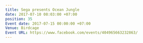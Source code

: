 ```yaml
---
title: Sega presents Ocean Jungle
date: 2017-07-10 08:03:00 +07:00
position: 35
Event date: 2017-07-15 00:00:00 +07:00
Venue: Birdcage
Event URL: https://www.facebook.com/events/404965663232863/
---
```


